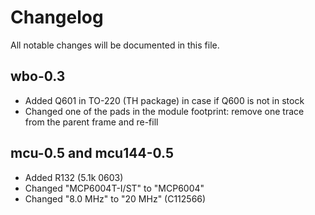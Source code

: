 # Changelog

All notable changes will be documented in this file.

## wbo-0.3
  - Added Q601 in TO-220 (TH package) in case if Q600 is not in stock
  - Changed one of the pads in the module footprint: remove one trace from the parent frame and re-fill

## mcu-0.5 and mcu144-0.5
 - Added R132 (5.1k 0603)
 - Changed "MCP6004T-I/ST" to "MCP6004"
 - Changed "8.0 MHz" to "20 MHz" (C112566)
